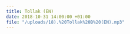 ```yaml
---
title: Tollak (EN)
date: 2018-10-31 14:00:00 +01:00
file: "/uploads/18).%20Tollak%20B%20(EN).mp3"
---
```


